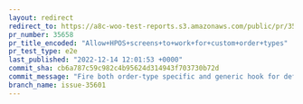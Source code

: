 ```yaml
---
layout: redirect
redirect_to: https://a8c-woo-test-reports.s3.amazonaws.com/public/pr/35658/e2e/index.html
pr_number: 35658
pr_title_encoded: "Allow+HPOS+screens+to+work+for+custom+order+types"
pr_test_type: e2e
last_published: "2022-12-14 12:01:53 +0000"
commit_sha: cb6a787c59c982c4b95624d314943f703730b72d
commit_message: "Fire both order-type specific and generic hook for default column in …"
branch_name: issue-35601
---
```


